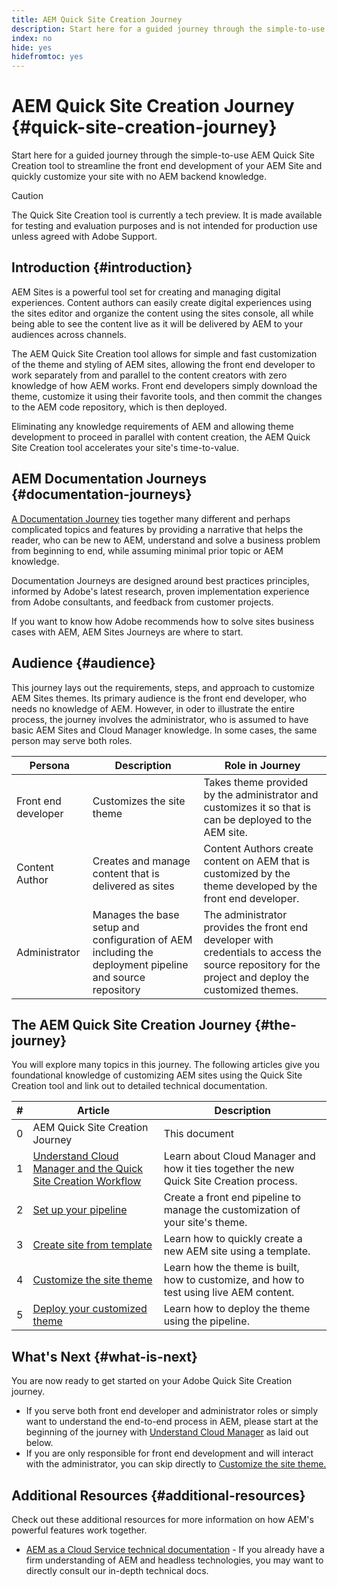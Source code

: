 ```yaml
---
title: AEM Quick Site Creation Journey
description: Start here for a guided journey through the simple-to-use AEM Quick Site Creation tool to streamline the front end development of your AEM Site and quickly customize your site with no AEM backend knowledge.
index: no
hide: yes
hidefromtoc: yes
---
```


# AEM Quick Site Creation Journey {#quick-site-creation-journey}

Start here for a guided journey through the simple-to-use AEM Quick Site Creation tool to streamline the front end development of your AEM Site and quickly customize your site with no AEM backend knowledge.

>[!CAUTION]
>
>The Quick Site Creation tool is currently a tech preview. It is made available for testing and evaluation purposes and is not intended for production use unless agreed with Adobe Support.

## Introduction {#introduction}

AEM Sites is a powerful tool set for creating and managing digital experiences. Content authors can easily create digital experiences using the sites editor and organize the content using the sites console, all while being able to see the content live as it will be delivered by AEM to your audiences across channels.

The AEM Quick Site Creation tool allows for simple and fast customization of the theme and styling of AEM sites, allowing the front end developer to work separately from and parallel to the content creators with zero knowledge of how AEM works. Front end developers simply download the theme, customize it using their favorite tools, and then commit the changes to the AEM code repository, which is then deployed.

Eliminating any knowledge requirements of AEM and allowing theme development to proceed in parallel with content creation, the AEM Quick Site Creation tool accelerates your site's time-to-value.

## AEM Documentation Journeys {#documentation-journeys}

[A Documentation Journey](/help/journey-documentation/home.md) ties together many different and perhaps complicated topics and features by providing a narrative that helps the reader, who can be new to AEM, understand and solve a business problem from beginning to end, while assuming minimal prior topic or AEM knowledge.

Documentation Journeys are designed around best practices principles, informed by Adobe's latest research, proven implementation experience from Adobe consultants, and feedback from customer projects.

If you want to know how Adobe recommends how to solve sites business cases with AEM, AEM Sites Journeys are where to start.

## Audience {#audience}

This journey lays out the requirements, steps, and approach to customize AEM Sites themes. Its primary audience is the front end developer, who needs no knowledge of AEM. However, in oder to illustrate the entire process, the journey involves the administrator, who is assumed to have basic AEM Sites and Cloud Manager knowledge. In some cases, the same person may serve both roles.

|Persona|Description|Role in Journey|
|---|---|---|
|Front end developer|Customizes the site theme|Takes theme provided by the administrator and customizes it so that is can be deployed to the AEM site.
|Content Author|Creates and manage content that is delivered as sites|Content Authors create content on AEM that is customized by the theme developed by the front end developer.|
|Administrator|Manages the base setup and configuration of AEM including the deployment pipeline and source repository|The administrator provides the front end developer with credentials to access the source repository for the project and deploy the customized themes.|

## The AEM Quick Site Creation Journey {#the-journey}

You will explore many topics in this journey. The following articles give you foundational knowledge of customizing AEM sites using the Quick Site Creation tool and link out to detailed technical documentation.

|#|Article|Description|
|---|---|---|
|0|AEM Quick Site Creation Journey|This document|
|1|[Understand Cloud Manager and the Quick Site Creation Workflow](cloud-manager.md)|Learn about Cloud Manager and how it ties together the new Quick Site Creation process.|
|2|[Set up your pipeline](pipeline-setup.md)|Create a front end pipeline to manage the customization of your site's theme.|
|3|[Create site from template](create-site.md)|Learn how to quickly create a new AEM site using a template.|
|4|[Customize the site theme](customize-theme.md)|Learn how the theme is built, how to customize, and how to test using live AEM content.|
|5|[Deploy your customized theme](deploy-theme.md)|Learn how to deploy the theme using the pipeline.|

## What's Next {#what-is-next}

You are now ready to get started on your Adobe Quick Site Creation journey.

* If you serve both front end developer and administrator roles or simply want to understand the end-to-end process in AEM, please start at the beginning of the journey with [Understand Cloud Manager](cloud-manager.md) as laid out below.
* If you are only responsible for front end development and will interact with the administrator, you can skip directly to [Customize the site theme.](customize-theme.md)

## Additional Resources {#additional-resources}

Check out these additional resources for more information on how AEM's powerful features work together.

* [AEM as a Cloud Service technical documentation](https://experienceleague.adobe.com/docs/experience-manager-cloud-service.html) - If you already have a firm understanding of AEM and headless technologies, you may want to directly consult our in-depth technical docs.
